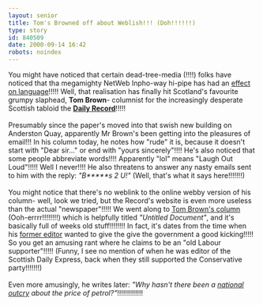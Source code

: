 ```yaml
---
layout: senior
title: Tom's Browned off about Weblish!!! (Doh!!!!!!)
type: story
id: 840509
date: 2000-09-14 16:42
robots: noindex
---
```

You might have noticed that certain dead-tree-media (!!!!) folks have noticed that tha megamighty NetWeb Inpho-way hi-pipe has had an <a href="archives/2000_09_10_seniorcitizen_archive.html#811146">effect on language</a>!!!!! Well, that realisation has finally hit Scotland's favourite grumpy slaphead, <b>Tom Brown</b>- columnist for the increasingly desperate Scottish tabloid the <b><a href="http://www.record-mail.co.uk/">Daily Record</a></b>!!!!!<br/> <br/>Presumably since the paper's moved into that swish new building on Anderston Quay, apparently Mr Brown's been getting into the pleasures of email!!! In his column today, he notes how "rude" it is, because it doesn't start with "Dear sir..." or end with "yours sincerely"!!!! He's also noticed that some people abbreviate words!!!! Apparently "lol" means "Laugh Out Loud"!!!!! Well I never!!!! He also threatens to answer any nasty emails sent to him with the reply: <i>"B*****s 2 U!"</i> (Well, that's what it says here!!!!!!!) <br/> <br/>You might notice that there's no weblink to the online webby version of his column- well, look we tried, but the Record's website is even more useless than the actual "newspaper"!!!!! We went along to <a href="http://www.record-mail.co.uk/shtml/TOM_BROWN_PAGE/index.shtml">Tom Brown's column</a> (Ooh-errrr!!!!!!!!) which is helpfully titled <i>"Untitled Document"</i>, and it's basically full of weeks old stuff!!!!!!!! In fact, it's dates from the time when his <a href="http://www.thescotsman.co.uk/media.cfm?id=TS00131248&amp;d=Features&amp;c=media&amp;s=0">former editor</a> wanted to give the give the government a good kicking!!!!! So you get an amusing rant where he claims to be an "old Labour supporter"!!!!! (Funny, I see no mention of when he was editor of the Scottish Daily Express, back when they still supported the Conservative party!!!!!!!) <br/> <br/>Even more amusingly, he writes later: <i>"Why hasn't there been a <a href="http://www.thescotsman.co.uk/index.cfm?id=TS00141189&amp;d=News&amp;c=front&amp;s=1">national outcry</a> about the price of petrol?"</i>!!!!!!!!!!!!!
